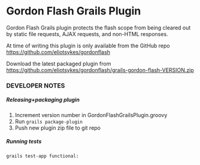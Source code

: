 # Gordon Flash Grails Plugin

Gordon Flash Grails plugin protects the flash scope from being cleared out by static file requests, AJAX requests, and non-HTML responses.

At time of writing this plugin is only available from the GitHub repo <https://github.com/eliotsykes/gordonflash>

Download the latest packaged plugin from <https://github.com/eliotsykes/gordonflash/grails-gordon-flash-VERSION.zip>

### DEVELOPER NOTES

##### Releasing+packaging plugin
1. Increment version number in GordonFlashGrailsPlugin.groovy
2. Run `grails package-plugin`
3. Push new plugin zip file to git repo

##### Running tests
`grails test-app functional:`
